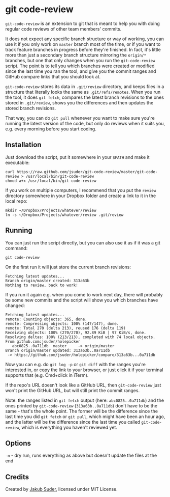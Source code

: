 # git code-review

`git-code-review` is an extension to git that is meant to help you with doing regular code reviews of other team members' commits.

It does not expect any specific branch structure or way of working, you can use it if you only work on `master` branch most of the time, or if you want to track feature branches in progress before they're finished. In fact, it's little more than just a secondary branch structure mirroring the `origin/*` branches, but one that only changes when you run the `git-code-review` script. The point is to tell you which branches were created or modified since the last time you ran the tool, and give you the commit ranges and GitHub compare links that you should look at.

`git-code-review` stores its data in `.git/review` directory, and keeps files in a structure that literally looks the same as `.git/refs/remotes`. When you run the tool, it does `git fetch`, compares the latest branch revisions to the ones stored in `.git/review`, shows you the differences and then updates the stored branch revisions.

That way, you can do `git pull` whenever you want to make sure you're running the latest version of the code, but only do reviews when it suits you, e.g. every morning before you start coding.


## Installation

Just download the script, put it somewhere in your `$PATH` and make it executable:

    curl https://raw.github.com/jsuder/git-code-review/master/git-code-review > /usr/local/bin/git-code-review
    chmod a+x /usr/local/bin/git-code-review

If you work on multiple computers, I recommend that you put the `review` directory somewhere in your Dropbox folder and create a link to it in the local repo:

    mkdir ~/Dropbox/Projects/whatever/review
    ln -s ~/Dropbox/Projects/whatever/review .git/review

## Running

You can just run the script directly, but you can also use it as if it was a git command:

    git code-review

On the first run it will just store the current branch revisions:

    Fetching latest updates...
    Branch origin/master created: 313a63b
    Nothing to review, back to work!

If you run it again e.g. when you come to work next day, there will probably be some new commits and the script will show you which branches have changed:

    Fetching latest updates...
    remote: Counting objects: 365, done.
    remote: Compressing objects: 100% (147/147), done.
    remote: Total 270 (delta 213), reused 176 (delta 119)
    Receiving objects: 100% (270/270), 92.89 KiB | 97 KiB/s, done.
    Resolving deltas: 100% (213/213), completed with 74 local objects.
    From github.com:jsuder/holepicker
       abc0825..0a711db  master     -> origin/master
    Branch origin/master updated: 313a63b..0a711db
     -> https://github.com/jsuder/holepicker/compare/313a63b...0a711db

Now you can e.g. do `git log -p` or `git diff` with the ranges you're interested in, or copy the link to your browser, or just click it if your terminal supports that (e.g. Cmd+click in iTerm).

If the repo's URL doesn't look like a GitHub URL, then `git-code-review` just won't print the GitHub URL, but will still print the commit ranges.

Note: the ranges listed in `git fetch` output (here: `abc0825..0a711db`) and the ones printed by `git-code-review` (`313a63b..0a711db`) don't have to be the same - that's the whole point. The former will be the difference since the last time you did `git fetch` or `git pull`, which might have been an hour ago, and the latter will be the difference since the last time you called `git-code-review`, which is everything you haven't reviewed yet.

## Options

`-n` - dry run, runs everything as above but doesn't update the files at the end


## Credits

Created by [Jakub Suder](http://psionides.eu), licensed under MIT License.

